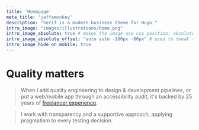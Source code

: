```yaml
---
title: 'Homepage'
meta_title: 'jaffamonkey'
description: "Serif is a modern business theme for Hugo."
intro_image: "images/illustrations/home.png"
intro_image_absolute: true # makes the image use css position: absolute; so it looks "offset". It's a visual effect that might not always look good depending on the image you use.
intro_image_absolute_offset: "auto auto -100px -80px" # used to tweak the positioning of the absolute image if enabled above
intro_image_hide_on_mobile: true
---
```


# Quality matters

> When I add quality engineering to design & development pipelines, or put a web/mobile app through an accessibility audit, it's backed by 25 years of [freelancer experience](https://www.linkedin.com/in/jaffamonkey/).

> I work with transparency and a supportive approach, applying pragmatism to every testing decision.
